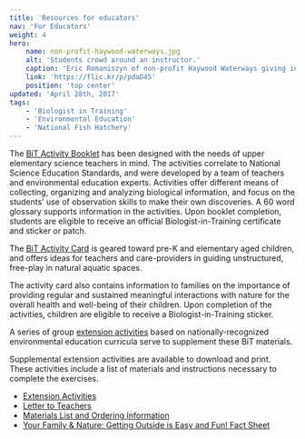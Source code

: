 ```yaml
---
title: 'Resources for educators'
nav: 'For Educators'
weight: 4
hero:
    name: non-profit-haywood-waterways.jpg
    alt: 'Students crowd around an instructor.'
    caption: 'Eric Romaniszyn of non-profit Haywood Waterways giving instructions. Photo by Gary Peeples, USFWS.'
    link: 'https://flic.kr/p/pdaD45'
    position: 'top center'
updated: 'April 28th, 2017'
tags:
    - 'Biologist in Training'
    - 'Environmental Education'
    - 'National Fish Hatchery'
---
```


The [BiT Activity Booklet](/pdf/workbook/biologist-in-training.pdf) has been designed with the needs of upper elementary science teachers in mind. The activities correlate to National Science Education Standards, and were developed by a team of teachers and environmental education experts. Activities offer different means of collecting, organizing and analyzing biological information, and focus on the students&rsquo; use of observation skills to make their own discoveries. A 60 word glossary supports information in the activities. Upon booklet completion, students are eligible to receive an official Biologist-in-Training certificate and sticker or patch.

The [BiT Activity Card](/pdf/workbook/biologist-in-training-activity-card.pdf) is geared toward pre-K and elementary aged children, and offers ideas for teachers and care-providers in guiding unstructured, free-play in natural aquatic spaces.

The activity card also contains information to families on the importance of providing regular and sustained meaningful interactions with nature for the overall health and well-being of their children. Upon completion of the activities, children are eligible to receive a Biologist-in-Training sticker.

A series of group [extension activities](/biologist-in-training/extension-activities) based on nationally-recognized environmental education curricula serve to supplement these BiT materials.

Supplemental extension activities are available to download and print. These activities include a list of materials and instructions necessary to complete the exercises.

 - [Extension Activities](/biologist-in-training/extension-activities)
 - [Letter to Teachers](/pdf/workbook/biologist-in-training-letter-to-educators.pdf)
 - [Materials List and Ordering Information](/pdf/workbook/biologist-in-training-bin-contents.pdf)
 - [Your Family &amp; Nature: Getting Outside is Easy and Fun! Fact Sheet](/pdf/fact-sheet/your-family-and-nature.pdf)
